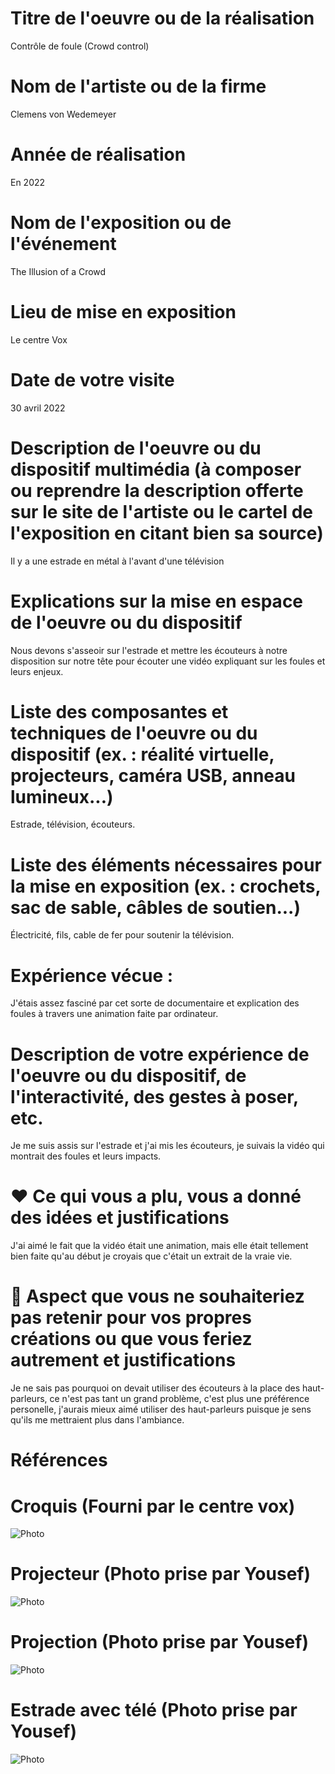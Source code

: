 # Titre de l'oeuvre ou de la réalisation
Contrôle de foule (Crowd control)
#  Nom de l'artiste ou de la firme
Clemens von Wedemeyer
# Année de réalisation
 En 2022
# Nom de l'exposition ou de l'événement
The Illusion of a Crowd
 # Lieu de mise en exposition
Le centre Vox
# Date de votre visite
30 avril 2022
 # Description de l'oeuvre ou du dispositif multimédia (à composer ou reprendre la description offerte sur le site de l'artiste ou le cartel de l'exposition en citant bien sa source)
Il y a une estrade en métal à l'avant d'une télévision
 # Explications sur la mise en espace de l'oeuvre ou du dispositif 
Nous devons s'asseoir sur l'estrade et mettre les écouteurs à notre disposition sur notre tête pour écouter une vidéo expliquant sur les foules et leurs enjeux.
 # Liste des composantes et techniques de l'oeuvre ou du dispositif (ex. : réalité virtuelle, projecteurs, caméra USB, anneau lumineux...)
Estrade, télévision, écouteurs.
 # Liste des éléments nécessaires pour la mise en exposition (ex. : crochets, sac de sable, câbles de soutien...)
Électricité, fils, cable de fer pour soutenir la télévision.
 # Expérience vécue :
J'étais assez fasciné par cet sorte de documentaire et explication des foules à travers une animation faite par ordinateur.
 # Description de votre expérience de l'oeuvre ou du dispositif, de l'interactivité, des gestes à poser, etc.
Je me suis assis sur l'estrade et j'ai mis les écouteurs, je suivais la vidéo qui montrait des foules et leurs impacts.
 # ❤️ Ce qui vous a plu, vous a donné des idées et justifications
J'ai aimé le fait que la vidéo était une animation, mais elle était tellement bien faite qu'au début je croyais que c'était un extrait de la vraie vie.
 # 🤔 Aspect que vous ne souhaiteriez pas retenir pour vos propres créations ou que vous feriez autrement et justifications
Je ne sais pas pourquoi on devait utiliser des écouteurs à la place des haut-parleurs, ce n'est pas tant un grand problème, c'est plus une préférence personelle, j'aurais mieux aimé utiliser des haut-parleurs puisque je sens qu'ils me mettraient plus dans l'ambiance.
# Références
# Croquis (Fourni par le centre vox)
![Photo](https://github.com/eti45/porfolio_janelle_di_vincenzi_etienne/blob/main/oral_illusion_foule/medias/Croquis.jpg)
# Projecteur (Photo prise par Yousef)
![Photo](https://github.com/eti45/porfolio_janelle_di_vincenzi_etienne/blob/main/oral_illusion_foule/medias/Projecteur.jpg)
# Projection (Photo prise par Yousef)
![Photo](https://github.com/eti45/porfolio_janelle_di_vincenzi_etienne/blob/main/oral_illusion_foule/medias/Projection.jpg)
# Estrade avec télé (Photo prise par Yousef)
![Photo](https://github.com/eti45/porfolio_janelle_di_vincenzi_etienne/blob/main/oral_illusion_foule/medias/Estrade%20avec%20t%C3%A9l%C3%A9.jpg)
